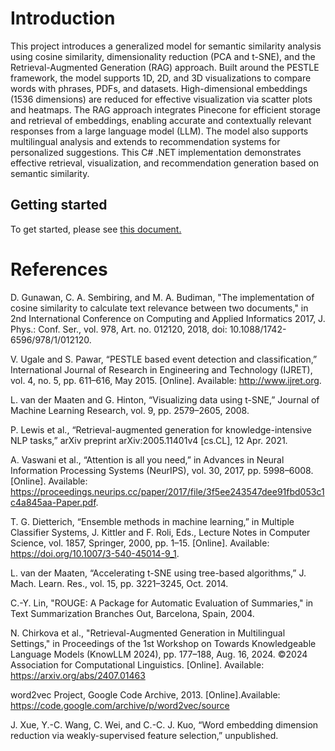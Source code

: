 # Introduction
This project introduces a generalized model for semantic similarity analysis using cosine similarity, dimensionality reduction (PCA and t-SNE), and the Retrieval-Augmented Generation (RAG) approach. Built around the PESTLE framework, the model supports 1D, 2D, and 3D visualizations to compare words with phrases, PDFs, and datasets. High-dimensional embeddings (1536 dimensions) are reduced for effective visualization via scatter plots and heatmaps. The RAG approach integrates Pinecone for efficient storage and retrieval of embeddings, enabling accurate and contextually relevant responses from a large language model (LLM). The model also supports multilingual analysis and extends to recommendation systems for personalized suggestions. This C# .NET implementation demonstrates effective retrieval, visualization, and recommendation generation based on semantic similarity.

## Getting started
To get started, please see <a href="https://github.com/ali-raza-166/embeders-semantic-analysis/blob/main/Documentation/gettingStarted.md">this document.</a>

# References 
D. Gunawan, C. A. Sembiring, and M. A. Budiman, "The implementation of cosine similarity to calculate text relevance between two documents," in 2nd International Conference on Computing and Applied Informatics 2017, J. Phys.: Conf. Ser., vol. 978, Art. no. 012120, 2018, doi: 10.1088/1742-6596/978/1/012120.

V. Ugale and S. Pawar, “PESTLE based event detection and classification,” International Journal of Research in Engineering and Technology (IJRET), vol. 4, no. 5, pp. 611–616, May 2015. [Online]. Available: http://www.ijret.org.

L. van der Maaten and G. Hinton, “Visualizing data using t-SNE,” Journal of Machine Learning Research, vol. 9, pp. 2579–2605, 2008.

P. Lewis et al., “Retrieval-augmented generation for knowledge-intensive NLP tasks,” arXiv preprint arXiv:2005.11401v4 [cs.CL], 12 Apr. 2021.

A. Vaswani et al., “Attention is all you need,” in Advances in Neural Information Processing Systems (NeurIPS), vol. 30, 2017, pp. 5998–6008. [Online]. Available: https://proceedings.neurips.cc/paper/2017/file/3f5ee243547dee91fbd053c1c4a845aa-Paper.pdf.

T. G. Dietterich, “Ensemble methods in machine learning,” in Multiple Classifier Systems, J. Kittler and F. Roli, Eds., Lecture Notes in Computer Science, vol. 1857, Springer, 2000, pp. 1–15. [Online]. Available: https://doi.org/10.1007/3-540-45014-9_1.

L. van der Maaten, “Accelerating t-SNE using tree-based algorithms,” J. Mach. Learn. Res., vol. 15, pp. 3221–3245, Oct. 2014.  

C.-Y. Lin, "ROUGE: A Package for Automatic Evaluation of Summaries," in Text Summarization Branches Out, Barcelona, Spain, 2004.

N. Chirkova et al., "Retrieval-Augmented Generation in Multilingual Settings," in Proceedings of the 1st Workshop on Towards Knowledgeable Language Models (KnowLLM 2024), pp. 177–188, Aug. 16, 2024. ©2024 Association for Computational Linguistics. [Online]. Available: https://arxiv.org/abs/2407.01463

word2vec Project, Google Code Archive, 2013. [Online].Available: https://code.google.com/archive/p/word2vec/source

J. Xue, Y.-C. Wang, C. Wei, and C.-C. J. Kuo, “Word embedding dimension reduction via weakly-supervised feature selection,” unpublished.
